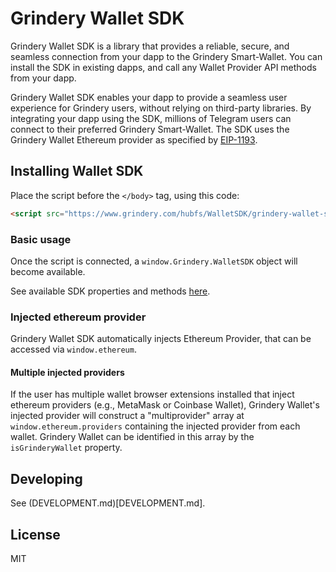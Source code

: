 # Grindery Wallet SDK

Grindery Wallet SDK is a library that provides a reliable, secure, and seamless connection from your dapp to the Grindery Smart-Wallet. You can install the SDK in existing dapps, and call any Wallet Provider API methods from your dapp.

Grindery Wallet SDK enables your dapp to provide a seamless user experience for Grindery users, without relying on third-party libraries. By integrating your dapp using the SDK, millions of Telegram users can connect to their preferred Grindery Smart-Wallet. The SDK uses the Grindery Wallet Ethereum provider as specified by [EIP-1193](https://eips.ethereum.org/EIPS/eip-1193).

## Installing Wallet SDK

Place the script before the `</body>` tag, using this code:

```html
<script src="https://www.grindery.com/hubfs/WalletSDK/grindery-wallet-sdk.umd.production.min.js"></script>
```

### Basic usage

Once the script is connected, a `window.Grindery.WalletSDK` object will become available.

See available SDK properties and methods [here](DOCUMENTATION.md).

### Injected ethereum provider

Grindery Wallet SDK automatically injects Ethereum Provider, that can be accessed via `window.ethereum`.

#### Multiple injected providers

If the user has multiple wallet browser extensions installed that inject ethereum providers (e.g., MetaMask or Coinbase Wallet), Grindery Wallet's injected provider will construct a "multiprovider" array at `window.ethereum.providers` containing the injected provider from each wallet. Grindery Wallet can be identified in this array by the `isGrinderyWallet` property.

## Developing

See (DEVELOPMENT.md)[DEVELOPMENT.md].

## License

MIT
